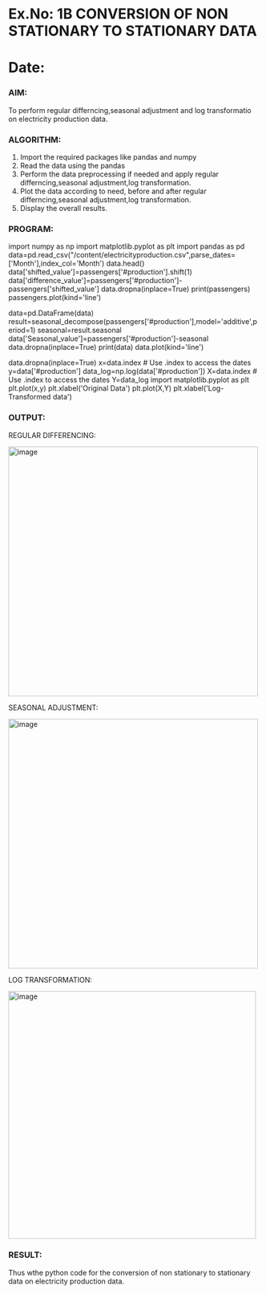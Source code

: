 # Ex.No: 1B                     CONVERSION OF NON STATIONARY TO STATIONARY DATA
# Date: 

### AIM:
To perform regular differncing,seasonal adjustment and log transformatio on electricity production data.
### ALGORITHM:
1. Import the required packages like pandas and numpy
2. Read the data using the pandas
3. Perform the data preprocessing if needed and apply regular differncing,seasonal adjustment,log transformation.
4. Plot the data according to need, before and after regular differncing,seasonal adjustment,log transformation.
5. Display the overall results.
### PROGRAM:
import numpy as np
import matplotlib.pyplot as plt
import pandas as pd
data=pd.read_csv("/content/electricityproduction.csv",parse_dates=['Month'],index_col='Month')
data.head()
data['shifted_value']=passengers['#production'].shift(1)
data['difference_value']=passengers['#production']-passengers['shifted_value']
data.dropna(inplace=True)
print(passengers)
passengers.plot(kind='line')


data=pd.DataFrame(data)
result=seasonal_decompose(passengers['#production'],model='additive',period=1)
seasonal=result.seasonal
data['Seasonal_value']=passengers['#production']-seasonal
data.dropna(inplace=True)
print(data)
data.plot(kind='line')



data.dropna(inplace=True)
x=data.index # Use .index to access the dates
y=data['#production']
data_log=np.log(data['#production'])
X=data.index # Use .index to access the dates
Y=data_log
import matplotlib.pyplot as plt
plt.plot(x,y)
plt.xlabel('Original Data')
plt.plot(X,Y)
plt.xlabel('Log- Transformed data')



### OUTPUT:


REGULAR DIFFERENCING:


<img width="498" alt="image" src="https://ithub.com/user-attachments/assets/296f8873-2b7f-4e46-af1b-944a078b02ef">


SEASONAL ADJUSTMENT:


<img width="498" alt="image" src="https://ithub.com/user-attachments/assets/463b29a6-f302-4c15-9c8e-bc6481c87886">



LOG TRANSFORMATION:


<img width="494" alt="image" src="https://github.com/user-attachments/assets/d557649e-c274-47c2-b90e-f6b435769668">




### RESULT:
Thus wthe python code for the conversion of non stationary to stationary data on electricity production
data.
